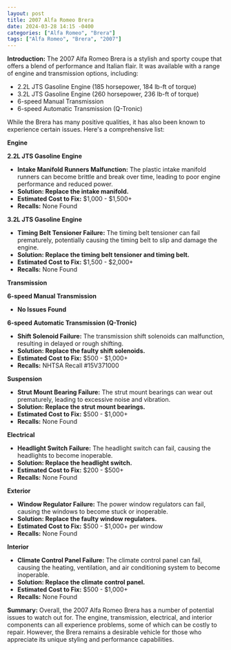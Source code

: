```yaml
---
layout: post
title: 2007 Alfa Romeo Brera
date: 2024-03-28 14:15 -0400
categories: ["Alfa Romeo", "Brera"]
tags: ["Alfa Romeo", "Brera", "2007"]
---
```

**Introduction:** The 2007 Alfa Romeo Brera is a stylish and sporty coupe that offers a blend of performance and Italian flair. It was available with a range of engine and transmission options, including:

* 2.2L JTS Gasoline Engine (185 horsepower, 184 lb-ft of torque)
* 3.2L JTS Gasoline Engine (260 horsepower, 236 lb-ft of torque)
* 6-speed Manual Transmission
* 6-speed Automatic Transmission (Q-Tronic)

While the Brera has many positive qualities, it has also been known to experience certain issues. Here's a comprehensive list:

**Engine**

**2.2L JTS Gasoline Engine**
* **Intake Manifold Runners Malfunction:** The plastic intake manifold runners can become brittle and break over time, leading to poor engine performance and reduced power.
* **Solution: Replace the intake manifold.**
* **Estimated Cost to Fix:** $1,000 - $1,500+
* **Recalls:** None Found

**3.2L JTS Gasoline Engine**
* **Timing Belt Tensioner Failure:** The timing belt tensioner can fail prematurely, potentially causing the timing belt to slip and damage the engine.
* **Solution: Replace the timing belt tensioner and timing belt.**
* **Estimated Cost to Fix:** $1,500 - $2,000+
* **Recalls:** None Found

**Transmission**

**6-speed Manual Transmission**
* **No Issues Found**

**6-speed Automatic Transmission (Q-Tronic)**
* **Shift Solenoid Failure:** The transmission shift solenoids can malfunction, resulting in delayed or rough shifting.
* **Solution: Replace the faulty shift solenoids.**
* **Estimated Cost to Fix:** $500 - $1,000+
* **Recalls:** NHTSA Recall #15V371000

**Suspension**

* **Strut Mount Bearing Failure:** The strut mount bearings can wear out prematurely, leading to excessive noise and vibration.
* **Solution: Replace the strut mount bearings.**
* **Estimated Cost to Fix:** $500 - $1,000+
* **Recalls:** None Found

**Electrical**

* **Headlight Switch Failure:** The headlight switch can fail, causing the headlights to become inoperable.
* **Solution: Replace the headlight switch.**
* **Estimated Cost to Fix:** $200 - $500+
* **Recalls:** None Found

**Exterior**

* **Window Regulator Failure:** The power window regulators can fail, causing the windows to become stuck or inoperable.
* **Solution: Replace the faulty window regulators.**
* **Estimated Cost to Fix:** $500 - $1,000+ per window
* **Recalls:** None Found

**Interior**

* **Climate Control Panel Failure:** The climate control panel can fail, causing the heating, ventilation, and air conditioning system to become inoperable.
* **Solution: Replace the climate control panel.**
* **Estimated Cost to Fix:** $500 - $1,000+
* **Recalls:** None Found

**Summary:** Overall, the 2007 Alfa Romeo Brera has a number of potential issues to watch out for. The engine, transmission, electrical, and interior components can all experience problems, some of which can be costly to repair. However, the Brera remains a desirable vehicle for those who appreciate its unique styling and performance capabilities.
